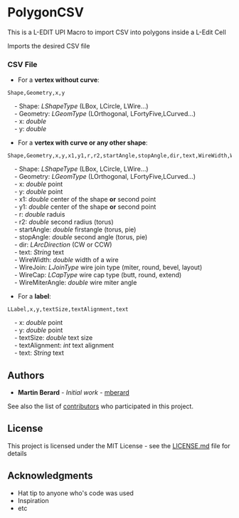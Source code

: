 # PolygonCSV

This is a L-EDIT UPI Macro to import CSV into polygons inside a L-Edit Cell

Imports the desired CSV file

### CSV File

* For a **vertex without curve**:

```
Shape,Geometry,x,y
```
&nbsp;&nbsp;&nbsp;&nbsp;\- Shape: *LShapeType* (LBox, LCircle, LWire...)\
&nbsp;&nbsp;&nbsp;&nbsp;\- Geometry: *LGeomType* (LOrthogonal, LFortyFive,LCurved...)\
&nbsp;&nbsp;&nbsp;&nbsp;\- x: *double*\
&nbsp;&nbsp;&nbsp;&nbsp;\- y: *double*

* For a **vertex with curve or any other shape**:

```
Shape,Geometry,x,y,x1,y1,r,r2,startAngle,stopAngle,dir,text,WireWidth,WireJoin,WireCap,WireMiterAngle

```
&nbsp;&nbsp;&nbsp;&nbsp;\- Shape: *LShapeType* (LBox, LCircle, LWire...)\
&nbsp;&nbsp;&nbsp;&nbsp;\- Geometry: *LGeomType* (LOrthogonal, LFortyFive,LCurved...)\
&nbsp;&nbsp;&nbsp;&nbsp;\- x: *double* point\
&nbsp;&nbsp;&nbsp;&nbsp;\- y: *double* point\
&nbsp;&nbsp;&nbsp;&nbsp;\- x1: *double* center of the shape **or** second point\
&nbsp;&nbsp;&nbsp;&nbsp;\- y1: *double* center of the shape **or** second point\
&nbsp;&nbsp;&nbsp;&nbsp;\- r: *double* raduis\
&nbsp;&nbsp;&nbsp;&nbsp;\- r2: *double* second radius (torus)\
&nbsp;&nbsp;&nbsp;&nbsp;\- startAngle: *double* firstangle (torus, pie)\
&nbsp;&nbsp;&nbsp;&nbsp;\- stopAngle: *double* second angle (torus, pie)\
&nbsp;&nbsp;&nbsp;&nbsp;\- dir: *LArcDirection* (CW or CCW)\
&nbsp;&nbsp;&nbsp;&nbsp;\- text: *String* text\
&nbsp;&nbsp;&nbsp;&nbsp;\- WireWidth: *double* width of a wire\
&nbsp;&nbsp;&nbsp;&nbsp;\- WireJoin: *LJoinType* wire join type (miter, round, bevel, layout)\
&nbsp;&nbsp;&nbsp;&nbsp;\- WireCap: *LCapType* wire cap type (butt, round, extend)\
&nbsp;&nbsp;&nbsp;&nbsp;\- WireMiterAngle: *double* wire miter angle


* For a **label**:

```
LLabel,x,y,textSize,textAlignment,text
```
&nbsp;&nbsp;&nbsp;&nbsp;\- x: *double* point\
&nbsp;&nbsp;&nbsp;&nbsp;\- y: *double* point\
&nbsp;&nbsp;&nbsp;&nbsp;\- textSize: *double* text size\
&nbsp;&nbsp;&nbsp;&nbsp;\- textAlignment: *int* text alignment\
&nbsp;&nbsp;&nbsp;&nbsp;\- text: *String* text



## Authors

* **Martin Berard** - *Initial work* - [mberard](https://github.com/mberard)

See also the list of [contributors](https://github.com/your/project/contributors) who participated in this project.

## License

This project is licensed under the MIT License - see the [LICENSE.md](LICENSE.md) file for details

## Acknowledgments

* Hat tip to anyone who's code was used
* Inspiration
* etc
